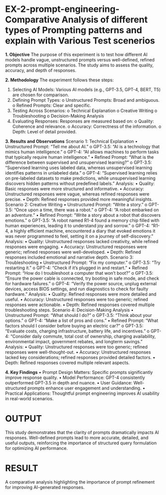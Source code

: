 # EX-2-prompt-engineering-Comparative Analysis of different types of Prompting patterns and explain with Various Test scenerios
**1. Objective**
The purpose of this experiment is to test how different AI models handle
vague, unstructured prompts versus well-defined, refined prompts across
multiple scenarios. The study aims to assess the quality, accuracy, and depth of
responses.

**2. Methodology**
The experiment follows these steps:
1. Selecting AI Models: Various AI models (e.g., GPT-3.5, GPT-4, BERT, T5)
are chosen for comparison.
2. Defining Prompt Types:
o Unstructured Prompts: Broad and ambiguous.
o Refined Prompts: Clear and specific.
3. Testing Across Scenarios:
o Technical Explanation
o Creative Writing
o Troubleshooting
o Decision-Making Analysis
4. Evaluating Responses: Responses are measured based on:
o Quality: Coherence and relevance.
o Accuracy: Correctness of the information.
o Depth: Level of detail provided.

**3. Results and Observations**
Scenario 1: Technical Explanation
• Unstructured Prompt: “Tell me about AI.”
o GPT-3.5: “AI is a technology that mimics human intelligence.”
o GPT-4: “AI allows machines to perform tasks that typically require
human intelligence.”
• Refined Prompt: “What is the difference between supervised and
unsupervised learning?”
o GPT-3.5: “Supervised learning uses labeled data, whereas
unsupervised learning identifies patterns in unlabeled data.”
o GPT-4: “Supervised learning relies on pre-labeled datasets to
make predictions, while unsupervised learning discovers hidden
patterns without predefined labels.”
Analysis:
• Quality: Basic responses were more structured and informative.
• Accuracy: Unstructured responses were vague, whereas refined
responses were precise.
• Depth: Refined responses provided more meaningful insights.
Scenario 2: Creative Writing
• Unstructured Prompt: “Write a story.”
o GPT-3.5: “Once upon a time, there was a robot.”
o GPT-4: “A robot embarked on an adventure.”
• Refined Prompt: “Write a story about a robot that discovers emotions.”
o GPT-3.5: “A robot named R1-4 found a memory chip filled with
human experiences, leading it to understand joy and sorrow.”
o GPT-4: “R1-4, a highly efficient machine, encountered a diary that
evoked emotions it was never programmed to feel, setting it on a
journey of self-discovery.”
Analysis:
• Quality: Unstructured responses lacked creativity, while refined
responses were engaging.
• Accuracy: Unstructured responses were generic; refined responses were
well-developed.
• Depth: Refined responses included emotional and narrative depth.
Scenario 3: Troubleshooting
• Unstructured Prompt: “Fix my computer.”
o GPT-3.5: “Try restarting it.”
o GPT-4: “Check if it’s plugged in and restart.”
• Refined Prompt: “How do I troubleshoot a computer that won’t boot?”
o GPT-3.5: “Ensure the power cable is connected, try booting in safe
mode, and check for hardware failures.”
o GPT-4: “Verify the power source, unplug external devices, access
BIOS settings, and run diagnostics to check for faulty hardware.”
Analysis:
• Quality: Refined responses were more detailed and useful.
• Accuracy: Unstructured responses were too generic; refined responses
were actionable.
• Depth: Refined responses covered multiple troubleshooting steps.
Scenario 4: Decision-Making Analysis
• Unstructured Prompt: “What should I do?”
o GPT-3.5: “Think about your options.”
o GPT-4: “Make a list of pros and cons.”
• Refined Prompt: “What factors should I consider before buying an
electric car?”
o GPT-3.5: “Evaluate costs, charging infrastructure, battery life, and
incentives.”
o GPT-4: “Consider daily commute, total cost of ownership, charging
availability, environmental impact, government rebates, and longterm savings.”
Analysis:
• Quality: Unstructured responses were too generic; refined responses
were well-thought-out.
• Accuracy: Unstructured responses lacked key considerations; refined
responses provided detailed factors.
• Depth: Refined responses covered multiple relevant aspects.

**4. Key Findings**
• Prompt Design Matters: Specific prompts significantly improve response
quality.
• Model Performance: GPT-4 consistently outperformed GPT-3.5 in depth
and nuance.
• User Guidance: Well-structured prompts enhance user engagement and
understanding.
• Practical Applications: Thoughtful prompt engineering improves AI
usability in real-world scenarios.

# OUTPUT
This study demonstrates that the clarity of prompts dramatically impacts AI
responses. Well-defined prompts lead to more accurate, detailed, and useful
outputs, reinforcing the importance of structured query formulation for
optimizing AI performance.

# RESULT
A comparative analysis highlighting the importance of prompt
refinement for improving AI-generated responses.

